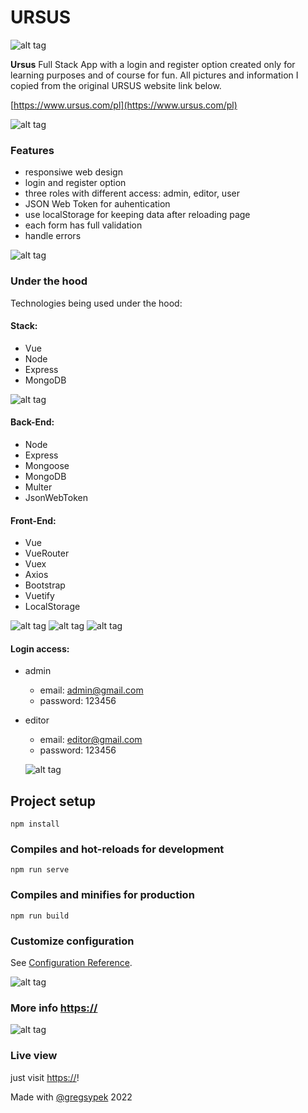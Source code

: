 # URSUS

![alt tag](./client/src/assets/logo-ursus.png)

**Ursus** Full Stack App with a login and register option created only for learning purposes and of course for fun. All pictures and information I copied from the original URSUS website link below.

[https://www.ursus.com/pl](https://www.ursus.com/pl)

![alt tag](./client/src/assets/screenshots/ursus1.png)

### Features

- responsiwe web design
- login and register option
- three roles with different access: admin, editor, user
- JSON Web Token for auhentication
- use localStorage for keeping data after reloading page
- each form has full validation
- handle errors

![alt tag](./client/src/assets/screenshots/ursus2.png)

### Under the hood

Technologies being used under the hood:

#### Stack:

- Vue
- Node
- Express
- MongoDB

![alt tag](./client/src/assets/screenshots/ursus3.png)

#### Back-End:

- Node
- Express
- Mongoose
- MongoDB
- Multer
- JsonWebToken

#### Front-End:

- Vue
- VueRouter
- Vuex
- Axios
- Bootstrap
- Vuetify
- LocalStorage

![alt tag](./client/src/assets/screenshots/ursus4.png)
![alt tag](./client/src/assets/screenshots/ursus5.png)
![alt tag](./client/src/assets/screenshots/ursus8.png)

#### Login access:

- admin

  - email: admin@gmail.com
  - password: 123456

- editor

  - email: editor@gmail.com
  - password: 123456

  ![alt tag](./client/src/assets/screenshots/ursus6.png)

## Project setup

```
npm install
```

### Compiles and hot-reloads for development

```
npm run serve
```

### Compiles and minifies for production

```
npm run build
```

### Customize configuration

See [Configuration Reference](https://cli.vuejs.org/config/).

![alt tag](./client/src/assets/screenshots/ursus7.png)

### More info [https://](https://.../about)

![alt tag](./client/src/assets/screenshots/ursus9.png)

### Live view

just visit [https://](https://)!

Made with [@gregsypek](https://twitter.com/@gregsypek) 2022
